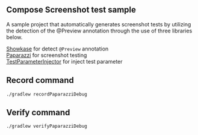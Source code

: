 ## Compose Screenshot test sample
A sample project that automatically generates screenshot tests by utilizing the detection of the @Preview annotation
through the use of three libraries below.

[Showkase](https://github.com/airbnb/Showkase) for detect `@Preview` annotation  
[Paparazzi](https://github.com/cashapp/paparazzi) for screenshot testing  
[TestParameterInjector](https://github.com/google/TestParameterInjector) for inject test parameter

## Record command

`./gradlew recordPaparazziDebug`

## Verify command

`./gradlew verifyPaparazziDebug`
